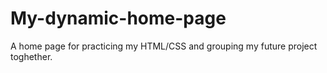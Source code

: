 # My-dynamic-home-page
A home page for practicing my HTML/CSS and grouping my future project toghether.
